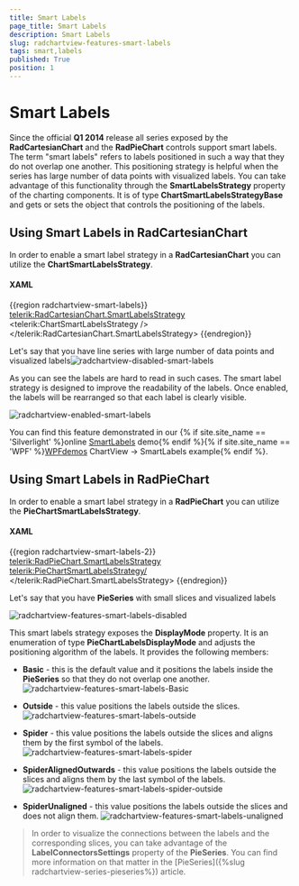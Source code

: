 ```yaml
---
title: Smart Labels
page_title: Smart Labels
description: Smart Labels
slug: radchartview-features-smart-labels
tags: smart,labels
published: True
position: 1
---
```


# Smart Labels



Since the official __Q1 2014__ release all series exposed by the __RadCartesianChart__ and the __RadPieChart__ controls support smart labels. The term "smart labels" refers to labels positioned in such a way that they do not overlap one another. This positioning strategy is helpful when the series has large number of data points with visualized labels. You can take advantage of this functionality through the __SmartLabelsStrategy__ property of the charting components. It is of type __ChartSmartLabelsStrategyBase__ and gets or sets the object that controls the positioning of the labels.
      

## Using Smart Labels in RadCartesianChart

In order to enable a smart label strategy in a __RadCartesianChart__ you can utilize the __ChartSmartLabelsStrategy__.

#### XAML
{{region radchartview-smart-labels}}
     <telerik:RadCartesianChart.SmartLabelsStrategy>
          <telerik:ChartSmartLabelsStrategy />
      </telerik:RadCartesianChart.SmartLabelsStrategy>
{{endregion}}


Let's say that you have line series with large number of data points and visualized labels![radchartview-disabled-smart-labels](images/radchartview-disabled-smart-labels.png)

As you can see the labels are hard to read in such cases. The smart label strategy is designed to improve the readability of the labels. Once enabled, the labels will be rearranged so that each label is clearly visible.

![radchartview-enabled-smart-labels](images/radchartview-enabled-smart-labels.png)

You can find this feature demonstrated in our {% if site.site_name == 'Silverlight' %}online [SmartLabels](http://demos.telerik.com/silverlight/#ChartView/SmartLabels) demo{% endif %}{% if site.site_name == 'WPF' %}[WPFdemos](http://demos.telerik.com/wpf/) ChartView -> SmartLabels example{% endif %}.
        

## Using Smart Labels in RadPieChart

In order to enable a smart label strategy in a __RadPieChart__ you can utilize the __PieChartSmartLabelsStrategy__.
#### XAML

{{region radchartview-smart-labels-2}}
    <telerik:RadPieChart.SmartLabelsStrategy>
      <telerik:PieChartSmartLabelsStrategy/>
    </telerik:RadPieChart.SmartLabelsStrategy>
{{endregion}}


Let's say that you have __PieSeries__ with small slices and visualized labels

![radchartview-features-smart-labels-disabled](images/radchartview-features-smart-labels-disabled.png)

This smart labels strategy exposes the __DisplayMode__ property. It is an enumeration of type __PieChartLabelsDisplayMode__ and adjusts the positioning algorithm of the labels. It provides the following members:
        

* __Basic__ - this is the default value and it positions the labels inside the __PieSeries__ so that they do not overlap one another.
            ![radchartview-features-smart-labels-Basic](images/radchartview-features-smart-labels-Basic.png)

* __Outside__ - this value positions the labels outside the slices.
            ![radchartview-features-smart-labels-outside](images/radchartview-features-smart-labels-outside.png)

* __Spider__ - this value positions the labels outside the slices and aligns them by the first symbol of the labels.
            ![radchartview-features-smart-labels-spider](images/radchartview-features-smart-labels-spider.png)

* __SpiderAlignedOutwards__ - this value positions the labels outside the slices and aligns them by the last symbol of the labels.
            ![radchartview-features-smart-labels-spider-outside](images/radchartview-features-smart-labels-spider-outside.png)

* __SpiderUnaligned__ - this value positions the labels outside the slices and does not align them.
            ![radchartview-features-smart-labels-unaligned](images/radchartview-features-smart-labels-unaligned.png)

>In order to visualize the connections between the labels and the corresponding slices, you can take advantage of the __LabelConnectorsSettings__ property of the __PieSeries__. You can find more information on that matter in the [PieSeries]({%slug radchartview-series-pieseries%}) article.
          

